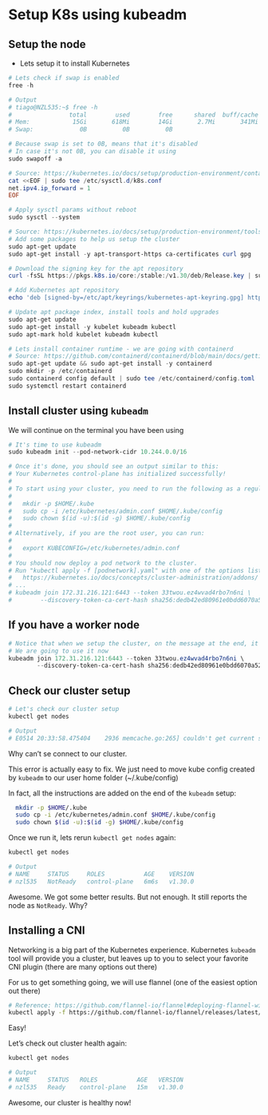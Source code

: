 # Setup K8s using kubeadm

## Setup the node

- Lets setup it to install Kubernetes

```powershell
# Lets check if swap is enabled
free -h

# Output
# tiago@NZL535:~$ free -h
#                total        used        free      shared  buff/cache   available
# Mem:            15Gi       618Mi        14Gi       2.7Mi       341Mi        14Gi
# Swap:             0B          0B          0B

# Because swap is set to 0B, means that it's disabled
# In case it's not 0B, you can disable it using 
sudo swapoff -a

# Source: https://kubernetes.io/docs/setup/production-environment/container-runtimes/
cat <<EOF | sudo tee /etc/sysctl.d/k8s.conf
net.ipv4.ip_forward = 1
EOF

# Apply sysctl params without reboot
sudo sysctl --system

# Source: https://kubernetes.io/docs/setup/production-environment/tools/kubeadm/install-kubeadm/
# Add some packages to help us setup the cluster
sudo apt-get update
sudo apt-get install -y apt-transport-https ca-certificates curl gpg

# Download the signing key for the apt repository
curl -fsSL https://pkgs.k8s.io/core:/stable:/v1.30/deb/Release.key | sudo gpg --dearmor -o /etc/apt/keyrings/kubernetes-apt-keyring.gpg

# Add Kubernetes apt repository
echo 'deb [signed-by=/etc/apt/keyrings/kubernetes-apt-keyring.gpg] https://pkgs.k8s.io/core:/stable:/v1.30/deb/ /' | sudo tee /etc/apt/sources.list.d/kubernetes.list

# Update apt package index, install tools and hold upgrades
sudo apt-get update
sudo apt-get install -y kubelet kubeadm kubectl
sudo apt-mark hold kubelet kubeadm kubectl

# Lets install container runtime - we are going with containerd
# Source: https://github.com/containerd/containerd/blob/main/docs/getting-started.md#customizing-containerd
sudo apt-get update && sudo apt-get install -y containerd
sudo mkdir -p /etc/containerd
sudo containerd config default | sudo tee /etc/containerd/config.toml
sudo systemctl restart containerd
```

## Install cluster using `kubeadm`

We will continue on the terminal you have been using

```powershell
# It's time to use kubeadm
sudo kubeadm init --pod-network-cidr 10.244.0.0/16

# Once it's done, you should see an output similar to this:
# Your Kubernetes control-plane has initialized successfully!
# 
# To start using your cluster, you need to run the following as a regular user:
# 
#   mkdir -p $HOME/.kube
#   sudo cp -i /etc/kubernetes/admin.conf $HOME/.kube/config
#   sudo chown $(id -u):$(id -g) $HOME/.kube/config
# 
# Alternatively, if you are the root user, you can run:
# 
#   export KUBECONFIG=/etc/kubernetes/admin.conf
# 
# You should now deploy a pod network to the cluster.
# Run "kubectl apply -f [podnetwork].yaml" with one of the options listed at:
#   https://kubernetes.io/docs/concepts/cluster-administration/addons/
# ...
# kubeadm join 172.31.216.121:6443 --token 33twou.ez4wvad4rbo7n6ni \
#        --discovery-token-ca-cert-hash sha256:dedb42ed80961e0bdd6070a52fddab7c853a047ea5cc2183ebd4804089db7d55
```

## If you have a worker node

```powershell
# Notice that when we setup the cluster, on the message at the end, it has a `kubeadm join` command
# We are going to use it now
kubeadm join 172.31.216.121:6443 --token 33twou.ez4wvad4rbo7n6ni \
        --discovery-token-ca-cert-hash sha256:dedb42ed80961e0bdd6070a52fddab7c853a047ea5cc2183ebd4804089db7d55
```

## Check our cluster setup

```powershell
# Let's check our cluster setup
kubectl get nodes

# Output
# E0514 20:33:58.475404    2936 memcache.go:265] couldn't get current server API group list: Get "http://localhost:8080/api?timeout=32s": dial tcp 127.0.0.1:8080: connect: connection refused
```

Why can’t se connect to our cluster. 

This error is actually easy to fix. We just need to move kube config created by `kubeadm` to our user home folder (~/.kube/config)

In fact, all the instructions are added on the end of the `kubeadm` setup:

```bash
  mkdir -p $HOME/.kube
  sudo cp -i /etc/kubernetes/admin.conf $HOME/.kube/config
  sudo chown $(id -u):$(id -g) $HOME/.kube/config
```

Once we run it, lets rerun `kubectl get nodes` again:

```bash
kubectl get nodes

# Output
# NAME     STATUS     ROLES           AGE    VERSION
# nzl535   NotReady   control-plane   6m6s   v1.30.0
```

Awesome. We got some better results. But not enough. It still reports the node as `NotReady`. Why?

## Installing a CNI

Networking is a big part of the Kubernetes experience. Kubernetes `kubeadm` tool will provide you a cluster, but leaves up to you to select your favorite CNI plugin (there are many options out there)

For us to get something going, we will use flannel (one of the easiest option out there)

```bash
# Reference: https://github.com/flannel-io/flannel#deploying-flannel-with-kubectl
kubectl apply -f https://github.com/flannel-io/flannel/releases/latest/download/kube-flannel.yml
```

Easy!

Let’s check out cluster health again:

```bash
kubectl get nodes

# Output
# NAME     STATUS   ROLES           AGE   VERSION
# nzl535   Ready    control-plane   15m   v1.30.0
```

Awesome, our cluster is healthy now!